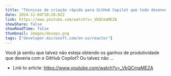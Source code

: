 ```yaml
---
title: "Técnicas de criação rápida para GitHub Copilot que todo desenvolvedor deve conhecer"
date: 2024-12-04T10:28:02Z
link: https://www.youtube.com/watch?v=_VbQCmaMEZA
showShare: false
showReadTime: false
thumbnail: images/devops.png
tags: ["developer.microsoft.com/en-us/reactor"]
---
```

Você já sentiu que talvez não esteja obtendo os ganhos de produtividade que deveria com o GitHub Copilot? Ou talvez não ...

- Link to article: https://www.youtube.com/watch?v=_VbQCmaMEZA